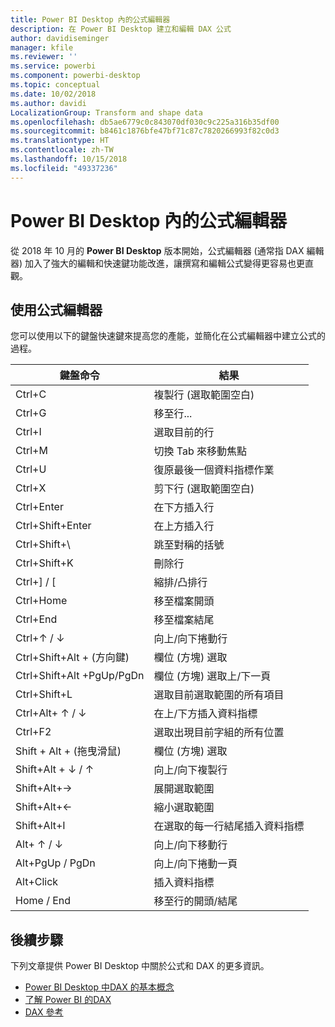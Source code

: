 ```yaml
---
title: Power BI Desktop 內的公式編輯器
description: 在 Power BI Desktop 建立和編輯 DAX 公式
author: davidiseminger
manager: kfile
ms.reviewer: ''
ms.service: powerbi
ms.component: powerbi-desktop
ms.topic: conceptual
ms.date: 10/02/2018
ms.author: davidi
LocalizationGroup: Transform and shape data
ms.openlocfilehash: db5ae6779c0c843070df030c9c225a316b35df00
ms.sourcegitcommit: b8461c1876bfe47bf71c87c7820266993f82c0d3
ms.translationtype: HT
ms.contentlocale: zh-TW
ms.lasthandoff: 10/15/2018
ms.locfileid: "49337236"
---
```

# <a name="formula-editor-in-power-bi-desktop"></a>Power BI Desktop 內的公式編輯器

從 2018 年 10 月的 **Power BI Desktop** 版本開始，公式編輯器 (通常指 DAX 編輯器) 加入了強大的編輯和快速鍵功能改進，讓撰寫和編輯公式變得更容易也更直觀。 

## <a name="using-the-formula-editor"></a>使用公式編輯器

您可以使用以下的鍵盤快速鍵來提高您的產能，並簡化在公式編輯器中建立公式的過程。


|鍵盤命令  |結果  |
|---------|---------|
|Ctrl+C  | 複製行 (選取範圍空白) |
|Ctrl+G  |移至行... |
|Ctrl+I  |選取目前的行  |
|Ctrl+M  |切換 Tab 來移動焦點 |
|Ctrl+U  |復原最後一個資料指標作業  |
|Ctrl+X   | 剪下行 (選取範圍空白) |
|Ctrl+Enter  |在下方插入行  |
|Ctrl+Shift+Enter  |在上方插入行  |
|Ctrl+Shift+\  |跳至對稱的括號  |
|Ctrl+Shift+K  |刪除行  |
|Ctrl+] / [  |縮排/凸排行  |
|Ctrl+Home  |移至檔案開頭  |
|Ctrl+End  |移至檔案結尾  |
|Ctrl+↑ / ↓   |向上/向下捲動行  |
|Ctrl+Shift+Alt + (方向鍵)  |欄位 (方塊) 選取  |
|Ctrl+Shift+Alt +PgUp/PgDn  |欄位 (方塊) 選取上/下一頁 |
|Ctrl+Shift+L  |選取目前選取範圍的所有項目 |
|Ctrl+Alt+ ↑ / ↓  |在上/下方插入資料指標  |
|Ctrl+F2  |選取出現目前字組的所有位置 | 
|Shift + Alt + (拖曳滑鼠) |欄位 (方塊) 選取  |
|Shift+Alt + ↓ / ↑  |向上/向下複製行  |
|Shift+Alt+→  |展開選取範圍  |
|Shift+Alt+←  |縮小選取範圍 |
|Shift+Alt+I  |在選取的每一行結尾插入資料指標 |
|Alt+ ↑ / ↓  | 向上/向下移動行 |
|Alt+PgUp / PgDn  |向上/向下捲動一頁  |
|Alt+Click  |插入資料指標  |
|Home / End  |移至行的開頭/結尾  |

## <a name="next-steps"></a>後續步驟

下列文章提供 Power BI Desktop 中關於公式和 DAX 的更多資訊。

* [Power BI Desktop 中DAX 的基本概念](desktop-quickstart-learn-dax-basics.md)
* [了解 Power BI 的DAX](https://docs.microsoft.com/power-bi/guided-learning/introductiontodax?tutorial-step=1)
* [DAX 參考](https://msdn.microsoft.com/query-bi/dax/data-analysis-expressions-dax-reference)

